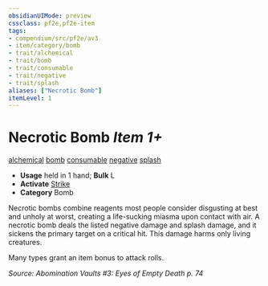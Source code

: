 ```yaml
---
obsidianUIMode: preview
cssclass: pf2e,pf2e-item
tags:
- compendium/src/pf2e/av3
- item/category/bomb
- trait/alchemical
- trait/bomb
- trait/consumable
- trait/negative
- trait/splash
aliases: ["Necrotic Bomb"]
itemLevel: 1
---
```

# Necrotic Bomb *Item 1+*  
[alchemical](../../../rules/traits/alchemical.md)  [bomb](../../../rules/traits/bomb.md)  [consumable](../../../rules/traits/consumable.md)  [negative](../../../rules/traits/negative.md)  [splash](../../../rules/traits/splash.md)  

- **Usage** held in 1 hand; **Bulk** L
- **Activate** [Strike](../../../rules/actions/strike.md)
- **Category** Bomb

Necrotic bombs combine reagents most people consider disgusting at best and unholy at worst, creating a life-sucking miasma upon contact with air. A necrotic bomb deals the listed negative damage and splash damage, and it sickens the primary target on a critical hit. This damage harms only living creatures.

Many types grant an item bonus to attack rolls.

*Source: Abomination Vaults #3: Eyes of Empty Death p. 74*